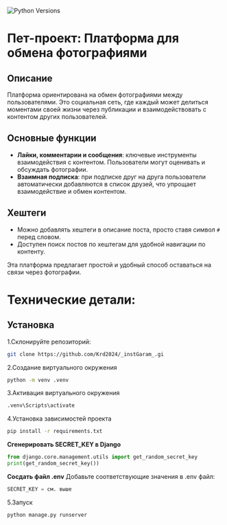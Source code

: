 ![Python Versions](https://img.shields.io/pypi/pyversions/Django.svg)
# Пет-проект: Платформа для обмена фотографиями

## Описание
Платформа ориентирована на обмен фотографиями между пользователями. Это социальная сеть, где каждый может делиться моментами своей жизни через публикации и взаимодействовать с контентом других пользователей.

## Основные функции

- **Лайки, комментарии и сообщения**: ключевые инструменты взаимодействия с контентом. Пользователи могут оценивать и обсуждать фотографии.
- **Взаимная подписка**: при подписке друг на друга пользователи автоматически добавляются в список друзей, что упрощает взаимодействие и обмен контентом.
  
## Хештеги

- Можно добавлять хештеги в описание поста, просто ставя символ `#` перед словом.
- Доступен поиск постов по хештегам для удобной навигации по контенту.

Эта платформа предлагает простой и удобный способ оставаться на связи через фотографии.

# Технические детали:

## Установка

1.Склонируйте репозиторий:
   ```bash
git clone https://github.com/Krd2024/_instGaram_.gi
```
2.Создание виртуального окружения
```bash
python -m venv .venv
```
3.Активация виртуального окружения
```bash
.venv\Scripts\activate
```
4.Установка зависимостей проекта
```bash
pip install -r requirements.txt
```
**Сгенерировать SECRET_KEY в Django**
```python
from django.core.management.utils import get_random_secret_key
print(get_random_secret_key())
```
**Сосдать файл .env**
Добавьте соответствующие значения в .env файл:
```python
SECRET_KEY = см. выше
```
5.Запуск
```bash
python manage.py runserver
```
